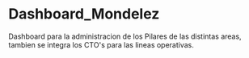 # Dashboard_Mondelez
Dashboard para la administracion de los Pilares de las distintas areas, tambien se integra los CTO's para las lineas operativas.
